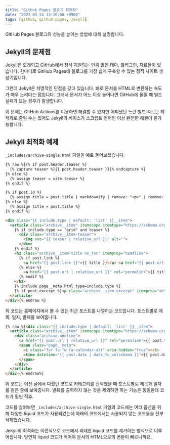 ```yaml
---
title: "GitHub Pages 블로그 최적화"
date: "2023-03-24 13:10:00 +0900"
tags: [github, github-pages, jekyll]
---
```

GitHub Pages 블로그의 성능을 높이는 방법에 대해 설명합니다.

## Jekyll의 문제점

Jekyll은 오래되고 GitHub애서 정식 지원되는 만큼 많은 테마, 플러그인, 자료들이 있습니다. 한마디로 GitHub Pages에 블로그를 가장 쉽게 구축할 수 있는 정적 사이트 생성기입니다.

그런데 Jekyll은 치명적인 단점을 갖고 있습니다. 바로 문서를 HTML로 변환하는 속도가 매우 느리다는 점입니다. 그래서 문서가 어느 이상 늘어나면 GitHub에 올릴 때 빌드 실패가 뜨는 경우가 발생합니다.

이 문제는 GitHub Actions를 이용하면 해결할 수 있지만 어찌됐던 느린 빌드 속도는 최적화로 줄일 수는 있어도 Jekyll의 베이스가 스크립트 언어인 이상 완전한 해결이 불가능합니다.

## Jekyll 최적화 예제

`_includes/archive-single.html` 파일을 예로 들어보겠습니다.

```html
{% raw %}{% if post.header.teaser %}
  {% capture teaser %}{{ post.header.teaser }}{% endcapture %}
{% else %}
  {% assign teaser = site.teaser %}
{% endif %}

{% if post.id %}
  {% assign title = post.title | markdownify | remove: "<p>" | remove: "</p>" %}
{% else %}
  {% assign title = post.title %}
{% endif %}

<div class="{{ include.type | default: 'list' }}__item">
  <article class="archive__item" itemscope itemtype="https://schema.org/CreativeWork">
    {% if include.type == "grid" and teaser %}
      <div class="archive__item-teaser">
        <img src="{{ teaser | relative_url }}" alt="">
      </div>
    {% endif %}
    <h2 class="archive__item-title no_toc" itemprop="headline">
      {% if post.link %}
        <a href="{{ post.link }}">{{ title }}</a> <a href="{{ post.url | relative_url }}" rel="permalink"><i class="fas fa-link" aria-hidden="true" title="permalink"></i><span class="sr-only">Permalink</span></a>
      {% else %}
        <a href="{{ post.url | relative_url }}" rel="permalink">{{ title }}</a>
      {% endif %}
    </h2>
    {% include page__meta.html type=include.type %}
    {% if post.excerpt %}<p class="archive__item-excerpt" itemprop="description">{{ post.excerpt | markdownify | strip_html | truncate: 160 }}</p>{% endif %}
  </article>
</div>{% endraw %}
```

위 코드는 홈페이지에서 볼 수 있는 최근 포스트를 나열하는 코드입니다. 포스트별로 제목, 일자, 발췌를 보여줍니다.

```html
{% raw %}<div class="{{ include.type | default: 'list' }}__item">
  <article class="archive__item" itemscope itemtype="https://schema.org/CreativeWork">
    <div class="archive-oneline">
      <a href="{{ post.url | relative_url }}" rel="permalink">{{ post.title }}</a>
      <span class="page__meta">
        <i class="far fa-fw fa-calendar-alt" aria-hidden="true"></i>
        <time datetime="{{ post.date | date_to_xmlschema }}">{{ post.date | date: site.date_format }}</time>
      </span>
    </div>
  </article>
</div>{% endraw%}
```

위 코드는 이전 글에서 다뤘던 코드로 카테고리를 선택했을 때 포스트별로 제목과 일자를 같은 줄에 보여줍니다. 발췌를 출력하지 않는 것을 제외하면 하는 기능은 동일한데 코드가 훨씬 적죠.

코드를 살펴보면 `_includes/archive-single.html` 파일의 코드에는 여러 옵션을 위해 다양한 liquid 코드가 사용되었는데 아래의 코드에서는 사용되지 않는 코드들을 전부 삭제했습니다.

Jekyll의 최적화는 이런식으로 코드에서 최대한 liquid 코드를 제거하는 방식으로 이루어집니다. 당연히 liquid 코드가 적어야 문서의 HTML으로의 변환이 빠르니까요.